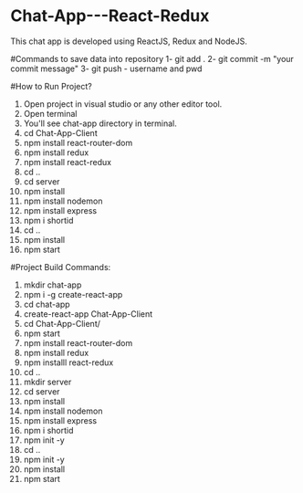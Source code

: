 # Chat-App---React-Redux
This chat app is developed using ReactJS, Redux and NodeJS.

#Commands to save data into repository
1- git add .
2- git commit -m "your commit message"
3- git push - username and pwd

#How to Run Project?
1. Open project in visual studio or any other editor tool.
2. Open terminal
3. You'll see chat-app directory in terminal.
4. cd Chat-App-Client
5. npm install react-router-dom
6. npm install redux
7. npm install react-redux
8. cd ..
9. cd server
10. npm install
11. npm install nodemon
12. npm install express
13. npm i shortid
14. cd ..
15. npm install
16. npm start


#Project Build Commands:
1. mkdir chat-app
2. npm i -g create-react-app
3. cd chat-app
4. create-react-app Chat-App-Client
5. cd Chat-App-Client/
6. npm start
7. npm install react-router-dom
8. npm install redux
9. npm installl react-redux
10. cd ..
11. mkdir server
12. cd server
13. npm install
14. npm install nodemon
15. npm install express
16. npm i shortid
17. npm init -y
18. cd ..
19. npm init -y
20. npm install
21. npm start
